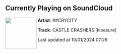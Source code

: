 ## Currently Playing on SoundCloud

[<img align="left" width="100" src="https://i1.sndcdn.com/artworks-vGZgMccvo7FVOdVE-wWVGdQ-t500x500.jpg">](https://soundcloud.com/crycity/castle-crashers)

**Artist**: ##CRYCITY 

**Track**: CASTLE CRASHERS [kloesure]

Last updated at 10/01/2024 07:26

